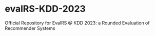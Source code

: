 # evalRS-KDD-2023
Official Repository for EvalRS @ KDD 2023: a Rounded Evaluation of Recommender Systems
